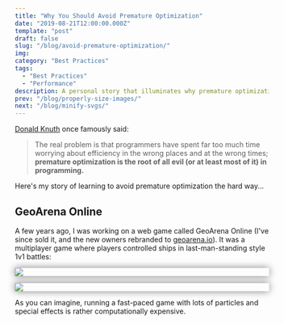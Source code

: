 ```yaml
---
title: "Why You Should Avoid Premature Optimization"
date: "2019-08-21T12:00:00.000Z"
template: "post"
draft: false
slug: "/blog/avoid-premature-optimization/"
img:
category: "Best Practices"
tags:
  - "Best Practices"
  - "Performance"
description: A personal story that illuminates why premature optimization is the root of all evil.
prev: "/blog/properly-size-images/"
next: "/blog/minify-svgs/"
---
```


[Donald Knuth](https://en.wikipedia.org/wiki/Donald_Knuth) once famously said:

> The real problem is that programmers have spent far too much time worrying about efficiency in the wrong places and at the wrong times; **premature optimization is the root of all evil (or at least most of it) in programming.**

Here's my story of learning to avoid premature optimization the hard way...

## GeoArena Online

A few years ago, I was working on a web game called GeoArena Online (I've since sold it, and the new owners rebranded to <a rel="nofollow" href="https://geoarena.io">geoarena.io</a>). It was a multiplayer game where players controlled ships in last-man-standing style 1v1 battles:

<style>
    .shadow-next-img + * {
        box-shadow: 0 0 15px gray;
    }
</style>

<div class="shadow-next-img"></div>

![](./media-link/premature-opt-post/geoarena1.png)

<div class="shadow-next-img"></div>

![](./media-link/premature-opt-post/geoarena2.png)

As you can imagine, running a fast-paced game with lots of particles and special effects is rather computationally expensive. 
